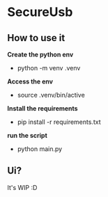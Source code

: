 # SecureUsb 


## How to use it


**Create the python env** 

- python -m venv .venv

**Access the env** 

- source .venv/bin/active 

**Install the requirements**

- pip install -r requirements.txt


**run the script** 

- python main.py


## Ui? 

It's WIP :D






